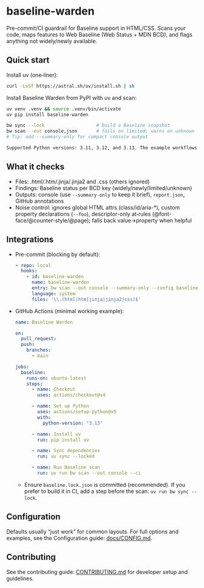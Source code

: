 # baseline-warden

Pre-commit/CI guardrail for Baseline support in HTML/CSS. Scans your code, maps features to Web Baseline (Web Status + MDN BCD), and flags anything not widely/newly available.

## Quick start

Install uv (one‑liner):

```bash
curl -LsSf https://astral.sh/uv/install.sh | sh
```

Install Baseline Warden from PyPI with uv and scan:

```bash
uv venv .venv && source .venv/bin/activate
uv pip install baseline-warden

bw sync --lock                   # build a Baseline snapshot
bw scan --out console,json       # fails on limited; warns on unknown
# Tip: add --summary-only for compact console output

Supported Python versions: 3.11, 3.12, and 3.13. The example workflows use Python 3.13, and CI tests all three.
```

## What it checks

- Files: .html/.htm/.jinja/.jinja2 and .css (others ignored)
- Findings: Baseline status per BCD key (widely/newly/limited/unknown)
- Outputs: console (use `--summary-only` to keep it brief), `report.json`, GitHub annotations
- Noise control: ignores global HTML attrs (class/id/aria-*), custom property declarations (`--foo`), descriptor-only at‑rules (@font-face/@counter-style/@page); falls back value→property when helpful

## Integrations

- Pre-commit (blocking by default):
  ```yaml
  - repo: local
    hooks:
      - id: baseline-warden
        name: baseline-warden
        entry: bw scan --out console --summary-only --config baseline-warden.toml
        language: system
        files: '\\.(html|htm|jinja|jinja2|css)$'
  ```

- GitHub Actions (minimal working example):
  ```yaml
  name: Baseline Warden

  on:
    pull_request:
    push:
      branches:
        - main

  jobs:
    baseline:
      runs-on: ubuntu-latest
      steps:
        - name: Checkout
          uses: actions/checkout@v4

        - name: Set up Python
          uses: actions/setup-python@v5
          with:
            python-version: "3.13"

        - name: Install uv
          run: pip install uv

        - name: Sync dependencies
          run: uv sync --locked

        - name: Run Baseline scan
          run: uv run bw scan --out console --ci
  ```
  - Ensure `baseline.lock.json` is committed (recommended). If you prefer to build it in CI, add a step before the scan: `uv run bw sync --lock`.

## Configuration

Defaults usually “just work” for common layouts. For full options and examples, see the Configuration guide: [docs/CONFIG.md](docs/CONFIG.md).

## Contributing

See the contributing guide: [CONTRIBUTING.md](CONTRIBUTING.md) for developer setup and guidelines.
